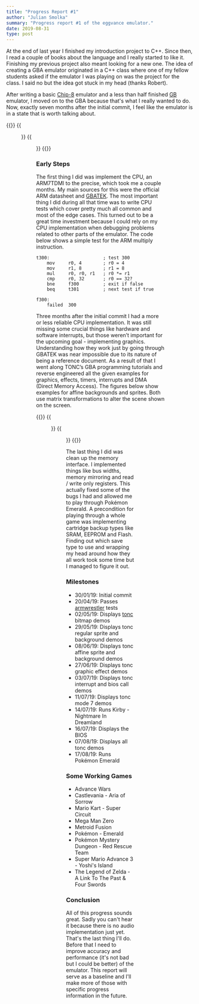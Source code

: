 ```yaml
---
title: "Progress Report #1"
author: "Julian Smolka"
summary: "Progress report #1 of the eggvance emulator."
date: 2019-08-31
type: post
---
```

At the end of last year I finished my introduction project to C++. Since then, I read a couple of books about the language and I really started to like it. Finishing my previous project also meant looking for a new one. The idea of creating a GBA emulator originated in a C++ class where one of my fellow students asked if the emulator I was playing on was the project for the class. I said no but the idea got stuck in my head (thanks Robert).

After writing a basic [Chip-8](https://github.com/jsmolka/sandbox-cpp/tree/master/chip8) emulator and a less than half finished [GB](https://github.com/jsmolka/egg-gb) emulator, I moved on to the GBA because that's what I really wanted to do. Now, exactly seven months after the initial commit, I feel like the emulator is in a state that is worth talking about.

{{<figures>}}
  {{<figure src="eggvance/pokemon-emerald.png" caption="Figure 1 - Pokemon Emerald">}}
  {{<figure src="eggvance/yoshis-island.png" caption="Figure 2 - Yoshi's Island">}}
{{</figures>}}

### Early Steps
The first thing I did was implement the CPU, an ARM7TDMI to the precise, which took me a couple months. My main sources for this were the official ARM datasheet and [GBATEK](https://problemkaputt.de/gbatek.htm). The most important thing I did during all that time was to write CPU tests which cover pretty much all common and most of the edge cases. This turned out to be a great time investment because I could rely on my CPU implementation when debugging problems related to other parts of the emulator. The code below shows a simple test for the ARM multiply instruction.

```armasm
t300:                    ; test 300
    mov     r0, 4        ; r0 = 4
    mov     r1, 8        ; r1 = 8
    mul     r0, r0, r1   ; r0 *= r1
    cmp     r0, 32       ; r0 == 32?
    bne     f300         ; exit if false
    beq     t301         ; next test if true

f300:
    failed  300
```

Three months after the initial commit I had a more or less reliable CPU implementation. It was still missing some crucial things like hardware and software interrupts, but those weren’t important for the upcoming goal - implementing graphics. Understanding how they work just by going through GBATEK was near impossible due to its nature of being a reference document. As a result of that I went along TONC’s GBA programming tutorials and reverse engineered all the given examples for graphics, effects, timers, interrupts and DMA (Direct Memory Access). The figures below show examples for affine backgrounds and sprites. Both use matrix transformations to alter the scene shown on the screen.

{{<figures>}}
  {{<figure src="eggvance/tonc-sbb-aff.png" caption="Figure 3 - Affine tiled background">}}
  {{<figure src="eggvance/tonc-obj-aff.png" caption="Figure 4 - Affine sprite">}}
{{</figures>}}

The last thing I did was clean up the memory interface. I implemented things like bus widths, memory mirroring and read / write only registers. This actually fixed some of the bugs I had and allowed me to play through Pokémon Emerald. A precondition for playing through a whole game was implementing cartridge backup types like SRAM, EEPROM and Flash. Finding out which save type to use and wrapping my head around how they all work took some time but I managed to figure it out.


### Milestones
- 30/01/19: Initial commit
- 20/04/19: Passes [armwrestler](https://github.com/Emu-Docs/Emu-Docs/tree/master/Game%20Boy%20Advance/test_roms/arm_wrestler) tests
- 02/05/19: Displays [tonc](https://www.coranac.com/tonc/text/) bitmap demos
- 29/05/19: Displays tonc regular sprite and background demos
- 08/06/19: Displays tonc affine sprite and background demos
- 27/06/19: Displays tonc graphic effect demos
- 03/07/19: Displays tonc interrupt and bios call demos
- 11/07/19: Displays tonc mode 7 demos
- 14/07/19: Runs Kirby - Nightmare In Dreamland
- 16/07/19: Displays the BIOS
- 07/08/19: Displays all tonc demos
- 17/08/19: Runs Pokémon Emerald

### Some Working Games
- Advance Wars
- Castlevania - Aria of Sorrow
- Mario Kart - Super Circuit
- Mega Man Zero
- Metroid Fusion
- Pokémon - Emerald
- Pokémon Mystery Dungeon - Red Rescue Team
- Super Mario Advance 3 - Yoshi's Island
- The Legend of Zelda - A Link To The Past & Four Swords

### Conclusion
All of this progress sounds great. Sadly you can't hear it because there is no audio implementation just yet. That's the last thing I'll do. Before that I need to improve accuracy and performance (it's not bad but I could be better) of the emulator. This report will serve as a baseline and I'll make more of those with specific progress information in the future.
